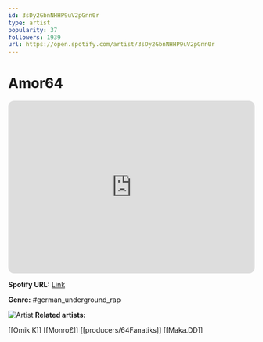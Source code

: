 ```yaml
---
id: 3sDy2GbnNHHP9uV2pGnn0r
type: artist
popularity: 37
followers: 1939
url: https://open.spotify.com/artist/3sDy2GbnNHHP9uV2pGnn0r
---
```

# Amor64

<iframe style="border-radius:12px" src="https://open.spotify.com/embed/artist/3sDy2GbnNHHP9uV2pGnn0r" width="100%" height="352" frameBorder="0" allowfullscreen="" allow="autoplay; clipboard-write; encrypted-media; fullscreen; picture-in-picture" loading="lazy"></iframe>

**Spotify URL:** [Link](https://open.spotify.com/artist/3sDy2GbnNHHP9uV2pGnn0r)

**Genre:**  #german_underground_rap

![Artist](https://i.scdn.co/image/ab6761610000e5eb94f504bf673b248e801b67ed)
**Related artists:**

[[Omik K]]
[[Monro£]]
[[producers/64Fanatiks]]
[[Maka.DD]]
